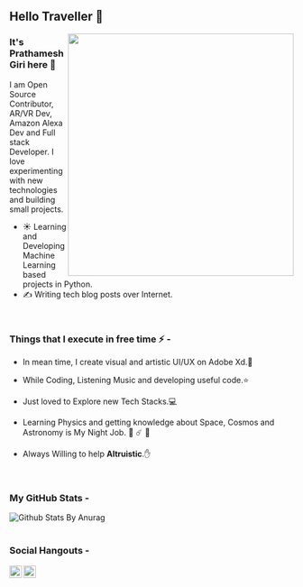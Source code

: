 ## Hello Traveller 👋



<img src="https://github.com/Pratham31/Pratham31/blob/master/final.gif" height="430" width="400" align="right"></img>


### It's Prathamesh Giri here 👋
I am Open Source Contributor, AR/VR Dev, Amazon Alexa Dev and Full stack Developer. I love experimenting with new technologies and building small projects.

- ☀️ Learning and Developing Machine Learning based projects in Python.
- ✍️ Writing tech blog posts over Internet.
</br>

### Things that I execute in free time ⚡ -  
  - In mean time, I create visual and artistic UI/UX on Adobe Xd.🌱
  
  - While Coding, Listening Music and developing useful code.⭐️
  
  - Just loved to Explore new Tech Stacks.💻
  
  - Learning Physics and getting knowledge about Space, Cosmos and Astronomy is My Night Job. 🌌 ☄️ 🔭
  
  - Always Willing to help **Altruistic**.✋ 
</br>
  
### My GitHub Stats -
  
  ![Github Stats By Anurag](https://github-readme-stats.vercel.app/api?username=Pratham31&show_icons=true&title_color=fff&icon_color=79ff97&text_color=9f9f9f&bg_color=151515)  
</br>
### Social Hangouts -

<a href="https://twitter.com/_Autodidactic">
  <img align="left" alt="Prathamesh Giri| Twitter" width="22px" src="https://cdn.jsdelivr.net/npm/simple-icons@v3/icons/twitter.svg" />
</a>
<a href="https://www.linkedin.com/in/autodidactic/">
  <img align="left" alt="Linkedin" width="22px" src="https://cdn.jsdelivr.net/npm/simple-icons@v3/icons/linkedin.svg" />
</a>



 

